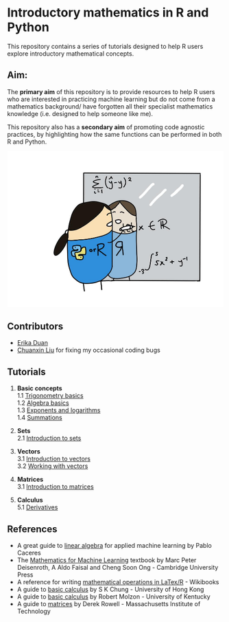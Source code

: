 # Introductory mathematics in R and Python  

This repository contains a series of tutorials designed to help R users explore introductory mathematical concepts.  

## Aim:  

The **primary aim** of this repository is to provide resources to help R users who are interested in practicing machine learning but do not come from a mathematics background/ have forgotten all their specialist mathematics knowledge (i.e. designed to help someone like me).  

This repository also has a **secondary aim** of promoting code agnostic practices, by highlighting how the same functions can be performed in both R and Python.  

![](https://github.com/erikaduan/Introductory-maths-in-R-and-Python/blob/master/02_figures/repo-logo.jpg)  

## Contributors  

+ [Erika Duan](https://github.com/erikaduan/)  
+ [Chuanxin Liu](https://github.com/codetrainee) for fixing my occasional coding bugs  

## Tutorials   

1. **Basic concepts**  
   1.1 [Trigonometry basics](https://github.com/erikaduan/Introductory-maths-in-R-and-Python/blob/master/03_scripts/01_geometry-revision.md)  
   1.2 [Algebra basics]()  
   1.3 [Exponents and logarithms]()  
   1.4 [Summations]()  

2. **Sets**  
    2.1 [Introduction to sets](https://github.com/erikaduan/Introductory-maths-in-R-and-Python/blob/master/03_scripts/02_sets-introduction.md)  

3. **Vectors**  
   3.1 [Introduction to vectors](https://github.com/erikaduan/Introductory-maths-in-R-and-Python/blob/master/03_scripts/03_vectors-introduction.md)  
   3.2 [Working with vectors](https://github.com/erikaduan/Introductory-maths-in-R-and-Python/blob/master/03_scripts/03_vectors-usages.md)  

4. **Matrices**  
    3.1 [Introduction to matrices](https://github.com/erikaduan/Introductory-maths-in-R-and-Python/blob/master/03_scripts/04_matrices-introduction.md)  

5. **Calculus**  
    5.1 [Derivatives](https://github.com/erikaduan/Introductory-maths-in-R-and-Python/blob/master/03_scripts/05_calculus-derivatives.md)   

## References  

+ A great guide to [linear algebra](https://pabloinsente.github.io/intro-linear-algebra) for applied machine learning by Pablo Caceres  
+ The [Mathematics for Machine Learning](https://mml-book.github.io/book/mml-book.pdf) textbook by Marc Peter Deisenroth, A Aldo Faisal and Cheng Soon Ong - Cambridge University Press  
+ A reference for writing [mathematical operations in LaTex/R](https://en.wikibooks.org/wiki/LaTeX/Mathematics#Fractions_and_Binomials) - Wikibooks  
+ A guide to [basic calculus](www.math.nagoya-u.ac.jp/~richard/teaching/f2016/BasicCalculus.pdf) by S K Chung - University of Hong Kong  
+ A guide to [basic calculus](https://www.ms.uky.edu/~lee/amspcalc/calcmolzon.pdf) by Robert Molzon - University of Kentucky  
+ A guide to [matrices](http://web.mit.edu/2.14/www/Handouts/Matrices.pdf) by Derek Rowell - Massachusetts Institute of Technology  